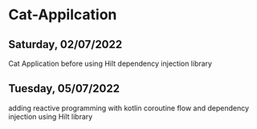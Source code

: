 # Cat-Appilcation

## Saturday, 02/07/2022
Cat Application before using Hilt dependency injection library

## Tuesday, 05/07/2022
adding reactive programming with kotlin coroutine flow and dependency injection using Hilt library
